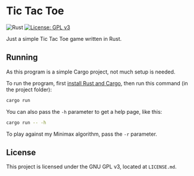# Tic Tac Toe
![Rust](https://img.shields.io/badge/rust-%23000000.svg?logo=rust&logoColor=white)
[![License: GPL v3](https://img.shields.io/badge/License-GPLv3-blue.svg)](https://www.gnu.org/licenses/gpl-3.0)

Just a simple Tic Tac Toe game written in Rust.

## Running
As this program is a simple Cargo project, not much setup is needed.

To run the program, first [install Rust and Cargo](https://www.rust-lang.org/tools/install), then run this command (in the project folder):
```sh
cargo run
```
You can also pass the `-h` parameter to get a help page, like this:
```sh
cargo run -- -h
```
To play against my Minimax algorithm, pass the `-r` parameter.

## License
This project is licensed under the GNU GPL v3, located at `LICENSE.md`.